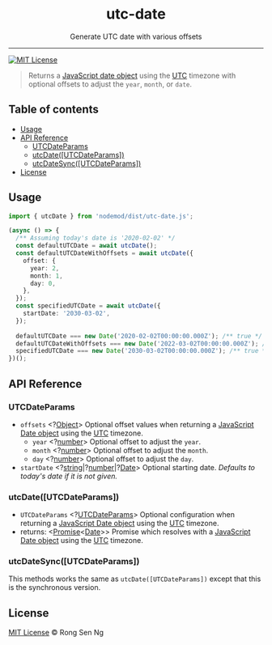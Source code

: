 <div align="center" style="text-align: center;">
  <h1 style="border-bottom: none;">utc-date</h1>

  <p>Generate UTC date with various offsets</p>
</div>

<hr />

[![MIT License][mit-license-badge]][mit-license-url]

> Returns a [JavaScript date object][date-mdn-url] using the [UTC] timezone with optional offsets to adjust the `year`, `month`, or `date`.

## Table of contents <!-- omit in toc -->

- [Usage](#usage)
- [API Reference](#api-reference)
  - [UTCDateParams](#utcdateparams)
  - [utcDate(&lsqb;UTCDateParams&rsqb;)](#utcdatelsqbutcdateparamsrsqb)
  - [utcDateSync(&lsqb;UTCDateParams&rsqb;)](#utcdatesynclsqbutcdateparamsrsqb)
- [License](#license)

## Usage

```ts
import { utcDate } from 'nodemod/dist/utc-date.js';

(async () => {
  /** Assuming today's date is '2020-02-02' */
  const defaultUTCDate = await utcDate();
  const defaultUTCDateWithOffsets = await utcDate({
    offset: {
      year: 2,
      month: 1,
      day: 0,
    },
  });
  const specifiedUTCDate = await utcDate({
    startDate: '2030-03-02',
  });
  
  defaultUTCDate === new Date('2020-02-02T00:00:00.000Z'); /** true */
  defaultUTCDateWithOffsets === new Date('2022-03-02T00:00:00.000Z'); /** true */
  specifiedUTCDate === new Date('2030-03-02T00:00:00.000Z'); /** true */
})();
```

## API Reference

### UTCDateParams

- `offsets` <?[Object][object-mdn-url]> Optional offset values when returning a [JavaScript Date object][date-mdn-url] using the [UTC] timezone.
  - `year` <?[number][number-mdn-url]> Optional offset to adjust the `year`.
  - `month` <?[number][number-mdn-url]> Optional offset to adjust the `month`.
  - `day` <?[number][number-mdn-url]> Optional offset to adjust the `day`.
- `startDate` <?[string][string-mdn-url]|?[number][number-mdn-url]|?[Date][date-mdn-url]> Optional starting date. _Defaults to today's date if it is not given._

### utcDate(&lsqb;UTCDateParams&rsqb;)

- `UTCDateParams` <?[UTCDateParams]> Optional configuration when returning a [JavaScript Date object][date-mdn-url] using the [UTC] timezone.
- returns: <[Promise][promise-mdn-url]&lt;[Date][date-mdn-url]&gt;> Promise which resolves with a [JavaScript Date object][date-mdn-url] using the [UTC] timezone.

### utcDateSync(&lsqb;UTCDateParams&rsqb;)

This methods works the same as `utcDate([UTCDateParams])` except that this is the synchronous version.

## License

[MIT License](http://motss.mit-license.org/) © Rong Sen Ng

<!-- References -->

[UTC]: https://en.wikipedia.org/wiki/Coordinated_Universal_Time

[UTCDateParams]: #utcdateparams

<!-- MDN -->

[array-mdn-url]: https://developer.mozilla.org/en-US/docs/Web/JavaScript/Reference/Global_Objects/Array
[boolean-mdn-url]: https://developer.mozilla.org/en-US/docs/Web/JavaScript/Reference/Global_Objects/Boolean
[date-mdn-url]: https://developer.mozilla.org/en-US/docs/Web/JavaScript/Reference/Global_Objects/Date
[error-mdn-url]: https://developer.mozilla.org/en-US/docs/Web/JavaScript/Reference/Global_Objects/Error
[function-mdn-url]: https://developer.mozilla.org/en-US/docs/Web/JavaScript/Reference/Global_Objects/Function
[map-mdn-url]: https://developer.mozilla.org/en-US/docs/Web/JavaScript/Reference/Global_Objects/Map
[number-mdn-url]: https://developer.mozilla.org/en-US/docs/Web/JavaScript/Reference/Global_Objects/Number
[object-mdn-url]: https://developer.mozilla.org/en-US/docs/Web/JavaScript/Reference/Global_Objects/Object
[promise-mdn-url]: https://developer.mozilla.org/en-US/docs/Web/JavaScript/Reference/Global_Objects/Promise
[regexp-mdn-url]: https://developer.mozilla.org/en-US/docs/Web/JavaScript/Reference/Global_Objects/RegExp
[set-mdn-url]: https://developer.mozilla.org/en-US/docs/Web/JavaScript/Reference/Global_Objects/Set
[string-mdn-url]: https://developer.mozilla.org/en-US/docs/Web/JavaScript/Reference/Global_Objects/String
[void-mdn-url]: https://developer.mozilla.org/en-US/docs/Web/JavaScript/Reference/Operators/void

<!-- Badges -->

[mit-license-badge]: https://flat.badgen.net/badge/license/MIT/blue

<!-- Links -->

[mit-license-url]: https://github.com/motss/deno_mod/blob/master/LICENSE
